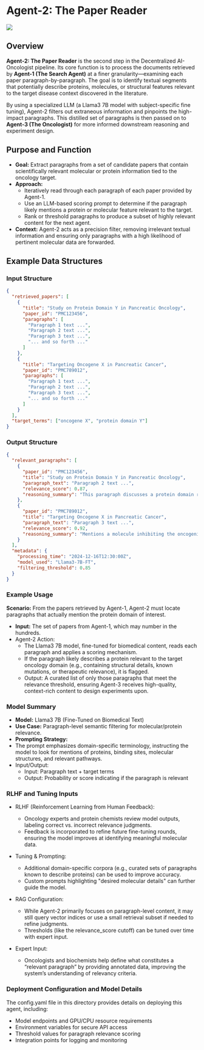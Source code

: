 # Agent-2: The Paper Reader

![](https://i.postimg.cc/76gnPSs2/Clean-Shot-2024-12-16-at-16-09-16-2x.png)

## Overview

**Agent-2: The Paper Reader** is the second step in the Decentralized AI-Oncologist pipeline. Its core function is to process the documents retrieved by **Agent-1 (The Search Agent)** at a finer granularity—examining each paper paragraph-by-paragraph. The goal is to identify textual segments that potentially describe proteins, molecules, or structural features relevant to the target disease context discovered in the literature.

By using a specialized LLM (a Llama3 7B model with subject-specific fine tuning), Agent-2 filters out extraneous information and pinpoints the high-impact paragraphs. This distilled set of paragraphs is then passed on to **Agent-3 (The Oncologist)** for more informed downstream reasoning and experiment design.

## Purpose and Function

- **Goal:** Extract paragraphs from a set of candidate papers that contain scientifically relevant molecular or protein information tied to the oncology target.
- **Approach:**  
  - Iteratively read through each paragraph of each paper provided by Agent-1.  
  - Use an LLM-based scoring prompt to determine if the paragraph likely mentions a protein or molecular feature relevant to the target.  
  - Rank or threshold paragraphs to produce a subset of highly relevant content for the next agent.
- **Context:** Agent-2 acts as a precision filter, removing irrelevant textual information and ensuring only paragraphs with a high likelihood of pertinent molecular data are forwarded.

## Example Data Structures

### Input Structure

```json
{
  "retrieved_papers": [
    {
      "title": "Study on Protein Domain Y in Pancreatic Oncology",
      "paper_id": "PMC123456",
      "paragraphs": [
        "Paragraph 1 text ...",
        "Paragraph 2 text ...",
        "Paragraph 3 text ...",
        "... and so forth ..."
      ]
    },
    {
      "title": "Targeting Oncogene X in Pancreatic Cancer",
      "paper_id": "PMC789012",
      "paragraphs": [
        "Paragraph 1 text ...",
        "Paragraph 2 text ...",
        "Paragraph 3 text ...",
        "... and so forth ..."
      ]
    }
  ],
  "target_terms": ["oncogene X", "protein domain Y"]
}
```

### Output Structure
```json
{
  "relevant_paragraphs": [
    {
      "paper_id": "PMC123456",
      "title": "Study on Protein Domain Y in Pancreatic Oncology",
      "paragraph_text": "Paragraph 2 text ...",
      "relevance_score": 0.87,
      "reasoning_summary": "This paragraph discusses a protein domain related to oncogene X."
    },
    {
      "paper_id": "PMC789012",
      "title": "Targeting Oncogene X in Pancreatic Cancer",
      "paragraph_text": "Paragraph 3 text ...",
      "relevance_score": 0.92,
      "reasoning_summary": "Mentions a molecule inhibiting the oncogenic protein domain of interest."
    }
  ],
  "metadata": {
    "processing_time": "2024-12-16T12:30:00Z",
    "model_used": "Llama3-7B-FT",
    "filtering_threshold": 0.85
  }
}
```

### Example Usage

**Scenario:** From the papers retrieved by Agent-1, Agent-2 must locate paragraphs that actually mention the protein domain of interest.

* **Input:** The set of papers from Agent-1, which may number in the hundreds.
* Agent-2 Action:
    * The Llama3 7B model, fine-tuned for biomedical content, reads each paragraph and applies a scoring mechanism.
    * If the paragraph likely describes a protein relevant to the target oncology domain (e.g., containing structural details, known mutations, or therapeutic relevance), it is flagged.
    * Output: A curated list of only those paragraphs that meet the relevance threshold, ensuring Agent-3 receives high-quality, context-rich content to design experiments upon.

### Model Summary
* **Model:** Llama3 7B (Fine-Tuned on Biomedical Text)
* **Use Case:** Paragraph-level semantic filtering for molecular/protein relevance.
* **Prompting Strategy:**
* The prompt emphasizes domain-specific terminology, instructing the model to look for mentions of proteins, binding sites, molecular structures, and relevant pathways.
* Input/Output:
    * Input: Paragraph text + target terms
    * Output: Probability or score indicating if the paragraph is relevant

### RLHF and Tuning Inputs

* RLHF (Reinforcement Learning from Human Feedback):
    * Oncology experts and protein chemists review model outputs, labeling correct vs. incorrect relevance judgments.
    * Feedback is incorporated to refine future fine-tuning rounds, ensuring the model improves at identifying meaningful molecular data.

* Tuning & Prompting:
    * Additional domain-specific corpora (e.g., curated sets of paragraphs known to describe proteins) can be used to improve accuracy.
    * Custom prompts highlighting "desired molecular details" can further guide the model.

* RAG Configuration:
    * While Agent-2 primarily focuses on paragraph-level content, it may still query vector indices or use a small retrieval subset if needed to refine judgments.
    * Thresholds (like the relevance_score cutoff) can be tuned over time with expert input.

* Expert Input:
    * Oncologists and biochemists help define what constitutes a “relevant paragraph” by providing annotated data, improving the system’s understanding of relevancy criteria.

### Deployment Configuration and Model Details

The config.yaml file in this directory provides details on deploying this agent, including:
* Model endpoints and GPU/CPU resource requirements
* Environment variables for secure API access
* Threshold values for paragraph relevance scoring
* Integration points for logging and monitoring
